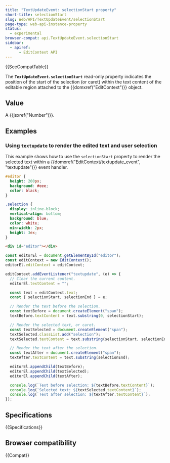 ```yaml
---
title: "TextUpdateEvent: selectionStart property"
short-title: selectionStart
slug: Web/API/TextUpdateEvent/selectionStart
page-type: web-api-instance-property
status:
  - experimental
browser-compat: api.TextUpdateEvent.selectionStart
sidebar:
  - apiref:
      - EditContext API
---
```


{{SeeCompatTable}}

The **`TextUpdateEvent.selectionStart`** read-only property indicates the position of the start of the selection (or caret) within the text content of the editable region attached to the {{domxref("EditContext")}} object.

## Value

A {{jsxref("Number")}}.

## Examples

### Using `textupdate` to render the edited text and user selection

This example shows how to use the `selectionStart` property to render the selected text within a {{domxref("EditContext/textupdate_event", "textupdate")}} event handler.

```css
#editor {
  height: 200px;
  background: #eee;
  color: black;
}

.selection {
  display: inline-block;
  vertical-align: bottom;
  background: blue;
  color: white;
  min-width: 2px;
  height: 3ex;
}
```

```html
<div id="editor"></div>
```

```js
const editorEl = document.getElementById("editor");
const editContext = new EditContext();
editorEl.editContext = editContext;

editContext.addEventListener("textupdate", (e) => {
  // Clear the current content.
  editorEl.textContent = "";

  const text = editContext.text;
  const { selectionStart, selectionEnd } = e;

  // Render the text before the selection.
  const textBefore = document.createElement("span");
  textBefore.textContent = text.substring(0, selectionStart);

  // Render the selected text, or caret.
  const textSelected = document.createElement("span");
  textSelected.classList.add("selection");
  textSelected.textContent = text.substring(selectionStart, selectionEnd);

  // Render the text after the selection.
  const textAfter = document.createElement("span");
  textAfter.textContent = text.substring(selectionEnd);

  editorEl.appendChild(textBefore);
  editorEl.appendChild(textSelected);
  editorEl.appendChild(textAfter);

  console.log(`Text before selection: ${textBefore.textContent}`);
  console.log(`Selected text: ${textSelected.textContent}`);
  console.log(`Text after selection: ${textAfter.textContent}`);
});
```

## Specifications

{{Specifications}}

## Browser compatibility

{{Compat}}
